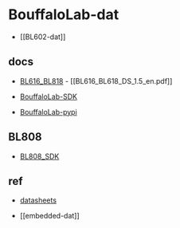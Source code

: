 
# BouffaloLab-dat

- [[BL602-dat]]

## docs  

- [BL616_BL818](BL616_BL618_DS_1.5_en.pdf) - [[BL616_BL618_DS_1.5_en.pdf]]

- [BouffaloLab-SDK](https://github.com/bouffalolab/bouffalo_sdk)

- [BouffaloLab-pypi](https://pypi.org/user/bouffalolab/)

## BL808

- [BL808_SDK](https://github.com/Edragon/M1s_BL808_example)


## ref 

- [datasheets](https://github.com/Edragon/BouffaloLab-DS)

- [[embedded-dat]]
